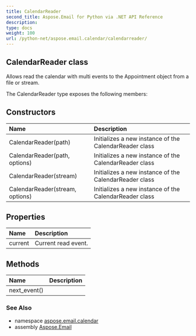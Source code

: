 ```yaml
---
title: CalendarReader
second_title: Aspose.Email for Python via .NET API Reference
description: 
type: docs
weight: 100
url: /python-net/aspose.email.calendar/calendarreader/
---
```


## CalendarReader class

Allows read the calendar with multi events to the Appointment object from a file or stream.

The CalendarReader type exposes the following members:
## Constructors
| Name | Description |
| :- | :- |
|CalendarReader(path)|Initializes a new instance of the CalendarReader class|
|CalendarReader(path, options)|Initializes a new instance of the CalendarReader class|
|CalendarReader(stream)|Initializes a new instance of the CalendarReader class|
|CalendarReader(stream, options)|Initializes a new instance of the CalendarReader class|
## Properties
| Name | Description |
| :- | :- |
|current|Current read event.|
## Methods
| Name | Description |
| :- | :- |
|next_event()|  |

### See Also

* namespace [aspose.email.calendar](/python-net/aspose.email.calendar/)
* assembly [Aspose.Email](/python-net/)


